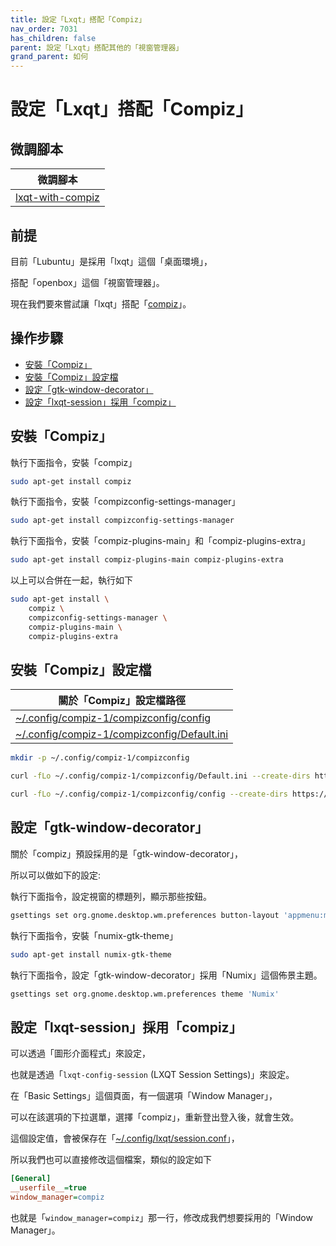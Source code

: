 ```yaml
---
title: 設定「Lxqt」搭配「Compiz」
nav_order: 7031
has_children: false
parent: 設定「Lxqt」搭配其他的「視窗管理器」
grand_parent: 如何
---
```



# 設定「Lxqt」搭配「Compiz」


## 微調腳本

| 微調腳本 |
| --- |
| [lxqt-with-compiz](https://github.com/samwhelp/lubuntu-adjustment/tree/main/prototype/main/alternative-config/lxqt-with-compiz/Main) |


## 前提

目前「Lubuntu」是採用「lxqt」這個「桌面環境」，

搭配「openbox」這個「視窗管理器」。

現在我們要來嘗試讓「lxqt」搭配「[compiz](https://samwhelp.github.io/note-about-lubuntu/read/master/window-manager/compiz.html)」。


## 操作步驟

* [安裝「Compiz」](#安裝compiz)
* [安裝「Compiz」設定檔](#安裝compiz設定檔)
* [設定「gtk-window-decorator」](#設定gtk-window-decorator)
* [設定「lxqt-session」採用「compiz」](#設定lxqt-session採用compiz)


## 安裝「Compiz」

執行下面指令，安裝「compiz」

``` sh
sudo apt-get install compiz
```

執行下面指令，安裝「compizconfig-settings-manager」

``` sh
sudo apt-get install compizconfig-settings-manager
```

執行下面指令，安裝「compiz-plugins-main」和「compiz-plugins-extra」

``` sh
sudo apt-get install compiz-plugins-main compiz-plugins-extra
```

以上可以合併在一起，執行如下


``` sh
sudo apt-get install \
	compiz \
	compizconfig-settings-manager \
	compiz-plugins-main \
	compiz-plugins-extra

```


## 安裝「Compiz」設定檔

| 關於「Compiz」設定檔路徑 |
| --- |
| [~/.config/compiz-1/compizconfig/config](https://github.com/samwhelp/lubuntu-adjustment/blob/main/prototype/main/alternative-config/lxqt-with-compiz/Main/asset/overlay/etc/skel/.config/compiz-1/compizconfig/config) |
| [~/.config/compiz-1/compizconfig/Default.ini](https://github.com/samwhelp/lubuntu-adjustment/blob/main/prototype/main/alternative-config/lxqt-with-compiz/Main/asset/overlay/etc/skel/.config/compiz-1/compizconfig/Default.ini) |


``` sh
mkdir -p ~/.config/compiz-1/compizconfig

curl -fLo ~/.config/compiz-1/compizconfig/Default.ini --create-dirs https://raw.githubusercontent.com/samwhelp/lubuntu-adjustment/main/prototype/main/alternative-config/lxqt-with-compiz/Main/asset/overlay/etc/skel/.config/compiz-1/compizconfig/Default.ini

curl -fLo ~/.config/compiz-1/compizconfig/config --create-dirs https://raw.githubusercontent.com/samwhelp/lubuntu-adjustment/main/prototype/main/alternative-config/lxqt-with-compiz/Main/asset/overlay/etc/skel/.config/compiz-1/compizconfig/config

```


## 設定「gtk-window-decorator」

關於「compiz」預設採用的是「gtk-window-decorator」，

所以可以做如下的設定:

執行下面指令，設定視窗的標題列，顯示那些按鈕。

``` sh
gsettings set org.gnome.desktop.wm.preferences button-layout 'appmenu:minimize,maximize,close'
```

執行下面指令，安裝「numix-gtk-theme」

``` sh
sudo apt-get install numix-gtk-theme
```

執行下面指令，設定「gtk-window-decorator」採用「Numix」這個佈景主題。

``` sh
gsettings set org.gnome.desktop.wm.preferences theme 'Numix'
```


## 設定「lxqt-session」採用「compiz」

可以透過「圖形介面程式」來設定，

也就是透過「`lxqt-config-session` (LXQT Session Settings)」來設定。

在「Basic Settings」這個頁面，有一個選項「Window Manager」，

可以在該選項的下拉選單，選擇「compiz」，重新登出登入後，就會生效。

這個設定值，會被保存在「[~/.config/lxqt/session.conf](https://github.com/samwhelp/lubuntu-adjustment/blob/main/prototype/main/alternative-config/lxqt-with-compiz/Main/asset/overlay/etc/skel/.config/lxqt/session.conf#L3)」，

所以我們也可以直接修改這個檔案，類似的設定如下

``` ini
[General]
__userfile__=true
window_manager=compiz
```

也就是「`window_manager=compiz`」那一行，修改成我們想要採用的「Window Manager」。
